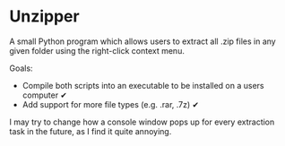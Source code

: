 # Unzipper

A small Python program which allows users to extract all .zip files in any given folder using the right-click context menu.

Goals: 
  - Compile both scripts into an executable to be installed on a users computer ✔
  - Add support for more file types (e.g. .rar, .7z) ✔
 
I may try to change how a console window pops up for every extraction task in the future, as I find it quite annoying.
